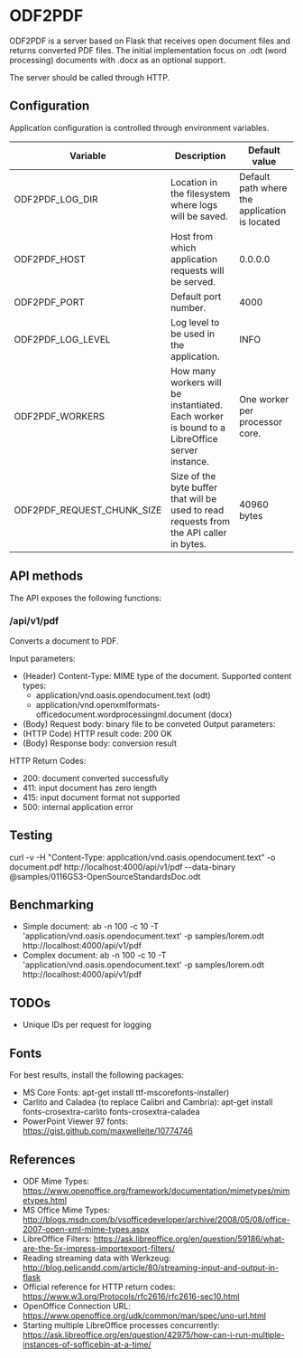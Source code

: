 # ODF2PDF

ODF2PDF is a server based on Flask that receives open document files and returns converted PDF files. The initial implementation focus on .odt (word processing) documents with .docx as an optional support.

The server should be called through HTTP.

## Configuration

Application configuration is controlled through environment variables.

| Variable  | Description | Default value |
|---|---|---|
| ODF2PDF_LOG_DIR | Location in the filesystem where logs will be saved.  | Default path where the application is located  |
| ODF2PDF_HOST  | Host from which application requests will be served. | 0.0.0.0  |
| ODF2PDF_PORT  | Default port number.  | 4000 |
| ODF2PDF_LOG_LEVEL | Log level to be used in the application.  | INFO  |
| ODF2PDF_WORKERS | How many workers will be instantiated. Each worker is bound to a LibreOffice server instance. | One worker per processor core. |
| ODF2PDF_REQUEST_CHUNK_SIZE | Size of the byte buffer that will be used to read requests from the API caller in bytes.  | 40960 bytes |

## API methods

The API exposes the following functions:

### /api/v1/pdf

Converts a document to PDF.

Input parameters:

* (Header) Content-Type: MIME type of the document. Supported content types:
    * application/vnd.oasis.opendocument.text (odt)
    * application/vnd.openxmlformats-officedocument.wordprocessingml.document (docx)
* (Body) Request body: binary file to be conveted
Output parameters:
* (HTTP Code) HTTP result code: 200 OK
* (Body) Response body: conversion result

HTTP Return Codes:

* 200: document converted successfully
* 411: input document has zero length
* 415: input document format not supported
* 500: internal application error

## Testing

curl -v -H "Content-Type: application/vnd.oasis.opendocument.text" -o document.pdf http://localhost:4000/api/v1/pdf --data-binary @samples/0116GS3-OpenSourceStandardsDoc.odt

## Benchmarking

* Simple document: ab -n 100 -c 10 -T 'application/vnd.oasis.opendocument.text' -p samples/lorem.odt http://localhost:4000/api/v1/pdf
* Complex document: ab -n 100 -c 10 -T 'application/vnd.oasis.opendocument.text' -p samples/lorem.odt http://localhost:4000/api/v1/pdf

## TODOs

* Unique IDs per request for logging

## Fonts

For best results, install the following packages:

* MS Core Fonts: apt-get install ttf-mscorefonts-installer)
* Carlito and Caladea (to replace Calibri and Cambria): apt-get install fonts-crosextra-carlito fonts-crosextra-caladea
* PowerPoint Viewer 97 fonts: https://gist.github.com/maxwelleite/10774746

## References

* ODF Mime Types: https://www.openoffice.org/framework/documentation/mimetypes/mimetypes.html
* MS Office Mime Types: http://blogs.msdn.com/b/vsofficedeveloper/archive/2008/05/08/office-2007-open-xml-mime-types.aspx
* LibreOffice Filters: https://ask.libreoffice.org/en/question/59186/what-are-the-5x-impress-importexport-filters/
* Reading streaming data with Werkzeug: http://blog.pelicandd.com/article/80/streaming-input-and-output-in-flask
* Official reference for HTTP return codes: https://www.w3.org/Protocols/rfc2616/rfc2616-sec10.html
* OpenOffice Connection URL: https://www.openoffice.org/udk/common/man/spec/uno-url.html
* Starting multiple LibreOffice processes concurrently: https://ask.libreoffice.org/en/question/42975/how-can-i-run-multiple-instances-of-sofficebin-at-a-time/


